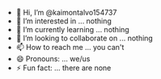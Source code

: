 - 👋 Hi, I’m @kaimontalvo154737
- 👀 I’m interested in ... nothing
- 🌱 I’m currently learning ... nothing
- 💞️ I’m looking to collaborate on ... nothing
- 📫 How to reach me ... you can't
- 😄 Pronouns: ... we/us
- ⚡ Fun fact: ... there are none

<!---
kaimontalvo154737/kaimontalvo154737 is a ✨ special ✨ repository because its `README.md` (this file) appears on your GitHub profile.
You can click the Preview link to take a look at your changes.
--->
